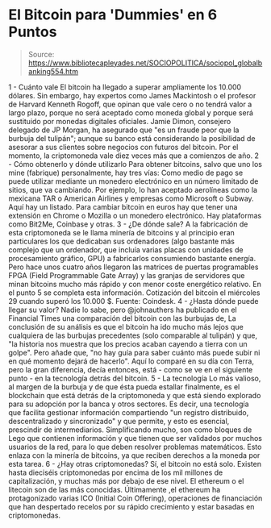 # El Bitcoin para 'Dummies' en 6 Puntos

> Source: https://www.bibliotecapleyades.net/SOCIOPOLITICA/sociopol_globalbanking554.htm

1 - Cuánto
vale
El bitcoin ha
llegado a superar ampliamente los 10.000 dólares.
Sin embargo,
hay expertos como James Mackintosh o el profesor de Harvard
Kenneth Rogoff, que opinan que vale cero o no tendrá valor a
largo plazo, porque no será aceptado como moneda global y porque
será sustituido por monedas digitales oficiales.
Jamie Dimon,
consejero delegado de JP Morgan, ha asegurado que "es
un fraude peor que la burbuja del tulipán"; aunque su banco
está considerando la posibilidad de asesorar a sus clientes
sobre negocios con futuros del bitcoin.
Por el momento,
la criptomoneda vale diez veces más que a comienzos de año.
2 - Cómo
obtenerlo y dónde utilizarlo
Para obtener
bitcoins, salvo que uno los mine (fabrique)
personalmente, hay tres vías:
Como medio de
pago se puede utilizar mediante un monedero electrónico en un
número limitado de sitios, que va cambiando.
Por ejemplo, lo
han aceptado aerolíneas como la mexicana TAR o American Airlines
y empresas como Microsoft o Subway.
Aquí hay un listado.
Para cambiar
bitcoin en euros hay que tener una extensión en Chrome o Mozilla
o un monedero electrónico. Hay plataformas como
Bit2Me,
Coinbase
y otras.
3 - ¿De
dónde sale?
A la
fabricación de esta criptomoneda se le llama minería de bitcoins
y al principio eran particulares los que dedicaban sus
ordenadores (algo bastante más complejo que un ordenador, que
incluía varias placas con unidades de procesamiento gráfico, GPU)
a fabricarlos consumiendo bastante energía.
Pero hace unos
cuatro años llegaron las matrices de puertas programables
FPGA (Field
Programmable Gate Array) y las granjas de servidores que
minan bitcoins mucho más rápido y con menor coste energético
relativo.
En el punto 5
se completa esta información.
Cotización
del bitcoin
el miércoles
29 cuando superó los 10.000 $.
Fuente:
Coindesk.
4 - ¿Hasta
dónde puede llegar su valor?
Nadie lo sabe,
pero
@johnauthers
ha publicado en el Financial Times una comparación del
bitcoin con las burbujas de,
La conclusión
de su análisis es que el bitcoin ha ido mucho más lejos que
cualquiera de las burbujas precedentes (solo comparable al
tulipán) y que,
"la
historia nos muestra que los precios acaban cayendo a tierra
con un golpe".
Pero añade que,
"no hay
guía para saber cuánto más puede subir ni en qué momento
dejará de hacerlo".
Aquí lo comparé en su día con Terra, pero la gran
diferencia, decía entonces, está - como se ve en el siguiente
punto - en la tecnología detrás del bitcoin.
5 - La
tecnología
Lo más valioso,
al margen de la burbuja y de que ésta pueda estallar finalmente,
es el
blockchain
que está detrás de la criptomoneda y que
está siendo explorado para su adopción por la banca y otros
sectores.
Es decir, una
tecnología que facilita gestionar información compartiendo "un
registro distribuido, descentralizado y sincronizado" y que
permite, y esto es esencial, prescindir de intermediarios.
Simplificando
mucho, son como bloques de Lego que contienen
información y que tienen que ser validados por muchos usuarios
de la red, para lo que deben resolver problemas matemáticos.
Esto enlaza con
la minería de bitcoins, ya que reciben derechos a la moneda por
esta tarea.
6 -
¿Hay otras criptomonedas?
Sí, el bitcoin
no está solo.
Existen hasta
dieciséis criptomonedas por encima de los mil millones de
capitalización, y muchas más por debajo de ese nivel. El
ethereum o el
litecoin son de las más conocidas.
Últimamente ,el
ethereum ha protagonizado varias
ICO (Initial Coin Offering), operaciones de
financiación que han despertado recelos por su rápido
crecimiento y estar basadas en criptomonedas.

